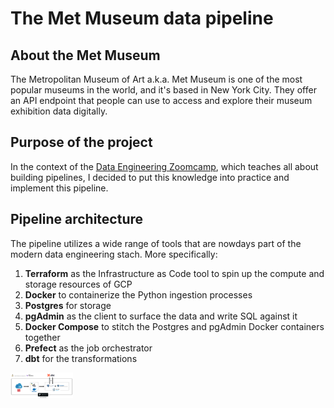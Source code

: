# The Met Museum data pipeline

## About the Met Museum
The Metropolitan Museum of Art a.k.a. Met Museum is one of the most popular museums in the world, and it's based in New York City. They offer an API endpoint that people can use to access and explore their museum exhibition data digitally. 

## Purpose of the project
In the context of the [Data Engineering Zoomcamp](https://datatalks.club/), which teaches all about building pipelines, I decided to put this knowledge into practice and implement this pipeline. 

## Pipeline architecture
The pipeline utilizes a wide range of tools that are nowdays part of the modern data engineering stach. More specifically:
1. **Terraform** as the Infrastructure as Code tool to spin up the compute and storage resources of GCP
2. **Docker** to containerize the Python ingestion processes
3. **Postgres** for storage
4. **pgAdmin** as the client to surface the data and write SQL against it
5. **Docker Compose** to stitch the Postgres and pgAdmin Docker containers together
6. **Prefect** as the job orchestrator
7. **dbt** for the transformations

<img src="https://github.com/nikagos/met-museum-project/blob/master/images/pipeline_architecture.png" width="100">

